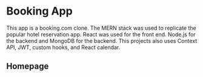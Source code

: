 # Booking App

This app is a booking.com clone. The MERN stack was used to replicate the popular hotel reservation app. React was used for the front end. Node.js for the backend and  MongoDB for the backend.  This projects also uses Context API, JWT, custom hooks, and React calendar.

## Homepage
![]()
